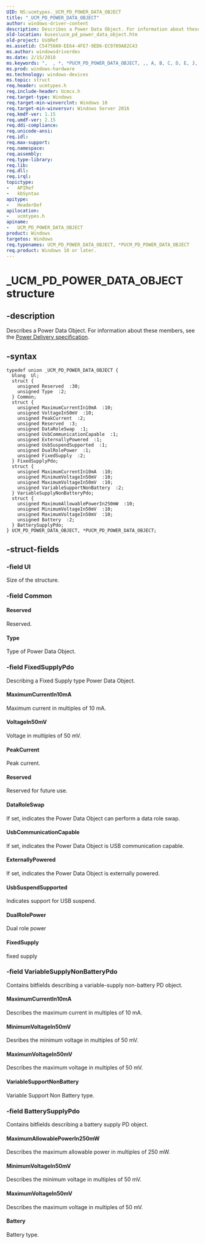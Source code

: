 ```yaml
---
UID: NS:ucmtypes._UCM_PD_POWER_DATA_OBJECT
title: "_UCM_PD_POWER_DATA_OBJECT"
author: windows-driver-content
description: Describes a Power Data Object. For information about these members, see the Power Delivery specification.
old-location: buses\ucm_pd_power_data_object.htm
old-project: UsbRef
ms.assetid: C54750A9-EE64-4FE7-9ED6-EC9709A82C43
ms.author: windowsdriverdev
ms.date: 2/15/2018
ms.keywords: ",  , *, *PUCM_PD_POWER_DATA_OBJECT, ,, A, B, C, D, E, J, M, O, P, PUCM_PD_POWER_DATA_OBJECT, PUCM_PD_POWER_DATA_OBJECT union pointer [Buses], R, T, U, UCM_PD_POWER_DATA_OBJECT, UCM_PD_POWER_DATA_OBJECT union [Buses], W, _, _UCM_PD_POWER_DATA_OBJECT, buses.ucm_pd_power_data_object, ucmtypes/PUCM_PD_POWER_DATA_OBJECT, ucmtypes/UCM_PD_POWER_DATA_OBJECT"
ms.prod: windows-hardware
ms.technology: windows-devices
ms.topic: struct
req.header: ucmtypes.h
req.include-header: Ucmcx.h
req.target-type: Windows
req.target-min-winverclnt: Windows 10
req.target-min-winversvr: Windows Server 2016
req.kmdf-ver: 1.15
req.umdf-ver: 2.15
req.ddi-compliance: 
req.unicode-ansi: 
req.idl: 
req.max-support: 
req.namespace: 
req.assembly: 
req.type-library: 
req.lib: 
req.dll: 
req.irql: 
topictype:
-	APIRef
-	kbSyntax
apitype:
-	HeaderDef
apilocation:
-	ucmtypes.h
apiname:
-	UCM_PD_POWER_DATA_OBJECT
product: Windows
targetos: Windows
req.typenames: UCM_PD_POWER_DATA_OBJECT, *PUCM_PD_POWER_DATA_OBJECT
req.product: Windows 10 or later.
---
```


# _UCM_PD_POWER_DATA_OBJECT structure


## -description


Describes a Power Data Object. For information about these members, see the <a href="http://www.usb.org/developers/docs/usb20_docs/">Power Delivery specification</a>.


## -syntax


````
typedef union _UCM_PD_POWER_DATA_OBJECT {
  Ulong  Ul;
  struct {
    unsigned Reserved  :30;
    unsigned Type  :2;
  } Common;
  struct {
    unsigned MaximumCurrentIn10mA  :10;
    unsigned VoltageIn50mV  :10;
    unsigned PeakCurrent  :2;
    unsigned Reserved  :3;
    unsigned DataRoleSwap  :1;
    unsigned UsbCommunicationCapable  :1;
    unsigned ExternallyPowered  :1;
    unsigned UsbSuspendSupported  :1;
    unsigned DualRolePower  :1;
    unsigned FixedSupply  :2;
  } FixedSupplyPdo;
  struct {
    unsigned MaximumCurrentIn10mA  :10;
    unsigned MinimumVoltageIn50mV  :10;
    unsigned MaximumVoltageIn50mV  :10;
    unsigned VariableSupportNonBattery  :2;
  } VariableSupplyNonBatteryPdo;
  struct {
    unsigned MaximumAllowablePowerIn250mW  :10;
    unsigned MinimumVoltageIn50mV  :10;
    unsigned MaximumVoltageIn50mV  :10;
    unsigned Battery  :2;
  } BatterySupplyPdo;
} UCM_PD_POWER_DATA_OBJECT, *PUCM_PD_POWER_DATA_OBJECT;
````


## -struct-fields




### -field Ul

Size of the structure.


### -field Common



#### Reserved

Reserved.



#### Type

Type of Power Data Object.


### -field FixedSupplyPdo

Describing a Fixed Supply type Power Data Object.



#### MaximumCurrentIn10mA

Maximum current in multiples of 10 mA.



#### VoltageIn50mV

Voltage in multiples of 50 mV.



#### PeakCurrent

Peak current.



#### Reserved

Reserved for future use.



#### DataRoleSwap

If set, indicates the Power Data Object can perform a data role swap.



#### UsbCommunicationCapable

If set, indicates the Power Data Object is USB communication capable. 



#### ExternallyPowered

If set, indicates the Power Data Object is externally powered.



#### UsbSuspendSupported

Indicates support for USB suspend.





#### DualRolePower

Dual role power



#### FixedSupply

fixed supply


### -field VariableSupplyNonBatteryPdo

Contains bitfields describing a variable-supply non-battery PD object.



#### MaximumCurrentIn10mA

Describes the maximum current in multiples of 10 mA.



#### MinimumVoltageIn50mV

Desribes the minimum voltage in multiples of 50 mV.



#### MaximumVoltageIn50mV

Describes the maximum voltage in multiples of 50 mV.



#### VariableSupportNonBattery

Variable Support Non Battery type.


### -field BatterySupplyPdo

Contains bitfields describing a battery supply PD object.



#### MaximumAllowablePowerIn250mW

Describes the maximum allowable power in multiples of 250 mW.



#### MinimumVoltageIn50mV

Describes the minimum voltage in multiples of 50 mV.



#### MaximumVoltageIn50mV

Describes the maximum voltage in multiples of 50 mV.



#### Battery

Battery type.

